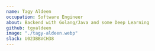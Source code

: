 ```yaml
---
name: Tagy Aldeen
occupation: Software Engineer
about: Backend with Golang/Java and some Deep Learning
github: tgyaldeen
image: "./tagy-aldeen.webp"
slack: U023BBVCH38
---
```

